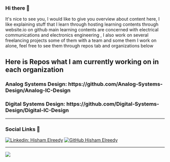 ### Hi there 👋
It's nice to see you, I would like to give you overview about content here, I like explaining stuff that I learn through hosting learning contents
  through website.io on github main learning contents are concerned with electrical communications and electronics engineering
  , I also work on several freelancing projects some of them
 with a team and some them I work on alone, feel free to see them through repos tab and organizations below</h2>
<h2>Here is Repos what I am currently working on in each organization
<h3>Analog Systems Design: https://github.com/Analog-Systems-Design/Analog-IC-Design</h3>
<h3>Digital Systems Design: https://github.com/Digital-Systems-Design/Digital-IC-Design</h3>
<hr/>
  
### Social Links 📱
  
[![Linkedin: Hisham Elreedy](https://img.shields.io/badge/-Hisham-blue?style=flat-square&logo=Linkedin&logoColor=white&link=https://www.linkedin.com/in/hisham-elreedy/)](https://www.linkedin.com/in/hisham-elreedy/)
[![GitHub Hisham Elreedy](https://img.shields.io/github/followers/hishamelreedy?label=follow&style=social)](https://github.com/hishamelreedy)

  <hr />
  
![](https://github-readme-stats.vercel.app/api?username=hishamelreedy&&show_icons=true&title_color=ffffff&icon_color=bb2acf&text_color=daf7dc&bg_color=151515)
